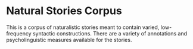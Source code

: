 # Natural Stories Corpus

This is a corpus of naturalistic stories meant to contain varied, low-frequency syntactic constructions.
There are a variety of annotations and psycholinguistic measures available for the stories.



